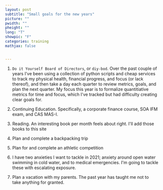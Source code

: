 ```yaml
---
layout: post
subtitle: "Small goals for the new years"
picture: ""
pwidth: ""
pheight: ""
long: "T"
showpic: "F"
categories: training
mathjax: false


---
```


1. `Do it Yourself Board of Directors`, or `diy-bod`. Over the past couple of years I've been using a collection of python scripts and cheap services to track my physical health, financial progress, and focus (or lack thereof), and then take a day each quarter to review metrics, goals, and plan the next quarter. My focus this year is to formalize quantitiative metrics for time and focus, which I've tracked but had difficulty creating clear goals for.

2. Continuing Education. Specifically, a corporate finance course, SOA IFM exam, and CAS MAS-I.

3. Reading. An interesting book per month feels about right. I'll add those books to this site

4. Plan and complete a backpacking trip

5. Plan for and complete an athletic competition

6. I have two anxieties I want to tackle in 2021; anxiety around open water swimming in cold water, and to medical emergencies. I'm going to tackle these with escalating exposure.

7. Plan a vacation with my parents. The past year has taught me not to take anything for granted.